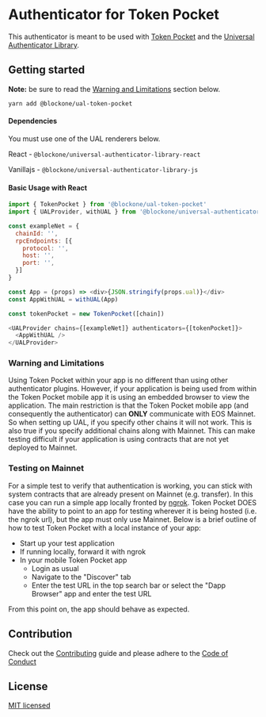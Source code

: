 # Authenticator for Token Pocket

This authenticator is meant to be used with [Token Pocket](https://www.mytokenpocket.vip/en/) and the [Universal Authenticator Library](https://github.com/EOSIO/universal-authenticator-library).

## Getting started

**Note:** be sure to read the [Warning and Limitations](#warning-and-limitations) section below.

`yarn add @blockone/ual-token-pocket`

#### Dependencies

You must use one of the UAL renderers below.

React - `@blockone/universal-authenticator-library-react`

Vanillajs - `@blockone/universal-authenticator-library-js`


#### Basic Usage with React

```javascript
import { TokenPocket } from '@blockone/ual-token-pocket'
import { UALProvider, withUAL } from '@blockone/universal-authenticator-library-react'

const exampleNet = {
  chainId: '',
  rpcEndpoints: [{
    protocol: '',
    host: '',
    port: '',
  }]
}

const App = (props) => <div>{JSON.stringify(props.ual)}</div>
const AppWithUAL = withUAL(App)

const tokenPocket = new TokenPocket([chain])

<UALProvider chains={[exampleNet]} authenticators={[tokenPocket]}>
  <AppWithUAL />
</UALProvider>
```

### Warning and Limitations
Using Token Pocket within your app is no different than using other authenticator plugins. However, if your application is being used from within the Token Pocket mobile app it is using an embedded browser to view the application. The main restriction is that the Token Pocket mobile app (and consequently the authenticator) can **ONLY** communicate with EOS Mainnet. So when setting up UAL, if you specify other chains it will not work. This is also true if you specify additional chains along with Mainnet. This can make testing difficult if your application is using contracts that are not yet deployed to Mainnet.

### Testing on Mainnet
For a simple test to verify that authentication is working, you can stick with system contracts that are already present on Mainnet (e.g. transfer). In this case you can run a simple app locally fronted by [ngrok](https://ngrok.com/). Token Pocket DOES have the ability to point to an app for testing wherever it is being hosted (i.e. the ngrok url), but the app must only use Mainnet. Below is a brief outline of how to test Token Pocket with a local instance of your app:

* Start up your test application
* If running locally, forward it with ngrok
* In your mobile Token Pocket app
  - Login as usual
  - Navigate to the "Discover" tab
  - Enter the test URL in the top search bar or select the "Dapp Browser" app and enter the test URL

From this point on, the app should behave as expected.

## Contribution
Check out the [Contributing](https://github.com/EOSIO/ual-token-pocket/blob/develop/CONTRIBUTING.md) guide and please adhere to the [Code of Conduct](https://github.com/EOSIO/ual-token-pocket/blob/develop/CONTRIBUTING.md#conduct)

## License
[MIT licensed](https://github.com/EOSIO/ual-token-pocket/blob/develop/LICENSE)
